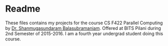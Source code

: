 # Readme #

These files contains my projects for the course CS F422 Parallel Computing by [Dr. Shanmugasundaram Balasubramaniam](http://csis.bits-pilani.ac.in/faculty/sundarb/).
Offered at BITS Pilani during 2nd Semester of 2015-2016.
I am a fourth year undergrad student doing this course.